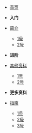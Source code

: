 * [首页](/)

* **入门**
 * [简介](docv1/)
   * [1号](docv1/guide)
   * [2号](docv1/06_N1-V1)

* **进阶**
 * [其他资料](docv1/docv2/)
   * [1号](docv1/docv2/08_N1-V1)
   * [2号](docv1/docv2/07_N1-V1)

* **更多资料**
 * [指南](docv3)
   * [1号](docv3/03_N1-V1)
   * [2号](docv3/04_N1-V1)
   * [3号](docv3/05_N1-V1)


